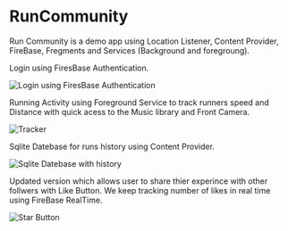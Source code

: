 # RunCommunity
Run Community is a demo app using Location Listener, Content Provider, FireBase, Fregments and Services (Background and foregroung).

Login using FiresBase Authentication.

![Login using FiresBase Authentication](https://github.com/abdelrahman-ali98/RunCommunity/blob/master/UNADJUSTEDNONRAW_thumb_25c6.jpg)

Running Activity using Foreground Service to track runners speed and Distance with quick acess to the Music library and Front Camera.

![Tracker](https://github.com/abdelrahman-ali98/RunCommunity/blob/master/UNADJUSTEDNONRAW_thumb_25c7.jpg)

Sqlite Datebase for runs history using Content Provider.

![Sqlite Datebase with history](https://github.com/abdelrahman-ali98/RunCommunity/blob/master/UNADJUSTEDNONRAW_thumb_25ce.jpg)

Updated version which allows user to share thier experince with other follwers with Like Button.
We keep tracking number of likes in real time using FireBase RealTime.

![Star Button](https://github.com/abdelrahman-ali98/RunCommunity/blob/master/UNADJUSTEDNONRAW_thumb_25cc.jpg)
